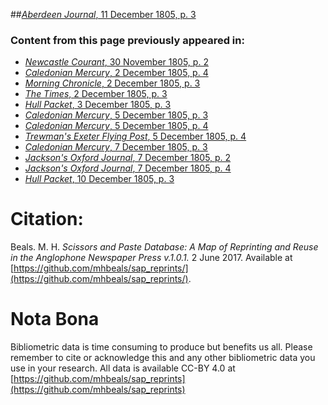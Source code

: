##[*Aberdeen Journal*, 11 December 1805, p. 3](https://mhbeals.github.io/sap_html/Aberdeen-Journal/Aberdeen-Journal-11-December-1805-p-3)

### Content from this page previously appeared in:
+ [*Newcastle Courant*, 30 November 1805, p. 2](https://mhbeals.github.io/sap_html/Newcastle-Courant/Newcastle-Courant-30-November-1805-p-2)
+ [*Caledonian Mercury*, 2 December 1805, p. 4](https://mhbeals.github.io/sap_html/Caledonian-Mercury/Caledonian-Mercury-2-December-1805-p-4)
+ [*Morning Chronicle*, 2 December 1805, p. 3](https://mhbeals.github.io/sap_html/Morning-Chronicle/Morning-Chronicle-2-December-1805-p-3)
+ [*The Times*, 2 December 1805, p. 3](https://mhbeals.github.io/sap_html/The-Times/The-Times-2-December-1805-p-3)
+ [*Hull Packet*, 3 December 1805, p. 3](https://mhbeals.github.io/sap_html/Hull-Packet/Hull-Packet-3-December-1805-p-3)
+ [*Caledonian Mercury*, 5 December 1805, p. 3](https://mhbeals.github.io/sap_html/Caledonian-Mercury/Caledonian-Mercury-5-December-1805-p-3)
+ [*Caledonian Mercury*, 5 December 1805, p. 4](https://mhbeals.github.io/sap_html/Caledonian-Mercury/Caledonian-Mercury-5-December-1805-p-4)
+ [*Trewman's Exeter Flying Post*, 5 December 1805, p. 4](https://mhbeals.github.io/sap_html/Trewman's-Exeter-Flying-Post/Trewman's-Exeter-Flying-Post-5-December-1805-p-4)
+ [*Caledonian Mercury*, 7 December 1805, p. 3](https://mhbeals.github.io/sap_html/Caledonian-Mercury/Caledonian-Mercury-7-December-1805-p-3)
+ [*Jackson's Oxford Journal*, 7 December 1805, p. 2](https://mhbeals.github.io/sap_html/Jackson's-Oxford-Journal/Jackson's-Oxford-Journal-7-December-1805-p-2)
+ [*Jackson's Oxford Journal*, 7 December 1805, p. 4](https://mhbeals.github.io/sap_html/Jackson's-Oxford-Journal/Jackson's-Oxford-Journal-7-December-1805-p-4)
+ [*Hull Packet*, 10 December 1805, p. 3](https://mhbeals.github.io/sap_html/Hull-Packet/Hull-Packet-10-December-1805-p-3)
                    
# Citation: 

Beals. M. H. *Scissors and Paste Database: A Map of Reprinting and Reuse in the Anglophone Newspaper Press v.1.0.1.* 2 June 2017. Available at [https://github.com/mhbeals/sap_reprints/](https://github.com/mhbeals/sap_reprints/). 
                    
# Nota Bona

Bibliometric data is time consuming to produce but benefits us all. Please remember to cite or acknowledge this and any other bibliometric data you use in your research. All data is available CC-BY 4.0 at [https://github.com/mhbeals/sap_reprints](https://github.com/mhbeals/sap_reprints)